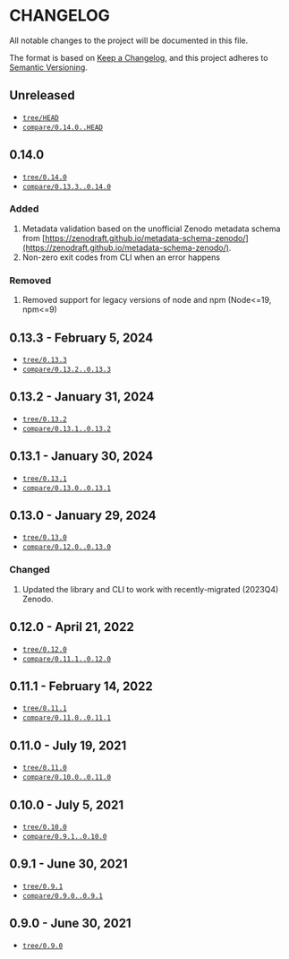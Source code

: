 # CHANGELOG

All notable changes to the project will be documented in this file.

The format is based on [Keep a Changelog](https://keepachangelog.com/en/1.1.0/),
and this project adheres to [Semantic Versioning](https://semver.org/spec/v2.0.0.html).

## Unreleased

- [`tree/HEAD`](https://github.com/zenodraft/zenodraft/tree/HEAD)
- [`compare/0.14.0..HEAD`](https://github.com/zenodraft/zenodraft/compare/0.14.0..HEAD)

## 0.14.0

- [`tree/0.14.0`](https://github.com/zenodraft/zenodraft/tree/0.14.0)
- [`compare/0.13.3..0.14.0`](https://github.com/zenodraft/zenodraft/compare/0.13.3..0.14.0)

### Added

1. Metadata validation based on the unofficial Zenodo metadata schema from [https://zenodraft.github.io/metadata-schema-zenodo/](https://zenodraft.github.io/metadata-schema-zenodo/).
1. Non-zero exit codes from CLI when an error happens

### Removed

1. Removed support for legacy versions of node and npm (Node<=19, npm<=9)

## 0.13.3 - February 5, 2024

- [`tree/0.13.3`](https://github.com/zenodraft/zenodraft/tree/0.13.3)
- [`compare/0.13.2..0.13.3`](https://github.com/zenodraft/zenodraft/compare/0.13.2..0.13.3)

## 0.13.2 - January 31, 2024

- [`tree/0.13.2`](https://github.com/zenodraft/zenodraft/tree/0.13.2)
- [`compare/0.13.1..0.13.2`](https://github.com/zenodraft/zenodraft/compare/0.13.1..0.13.2)

## 0.13.1 - January 30, 2024

- [`tree/0.13.1`](https://github.com/zenodraft/zenodraft/tree/0.13.1)
- [`compare/0.13.0..0.13.1`](https://github.com/zenodraft/zenodraft/compare/0.13.0..0.13.1)

## 0.13.0 - January 29, 2024

- [`tree/0.13.0`](https://github.com/zenodraft/zenodraft/tree/0.13.0)
- [`compare/0.12.0..0.13.0`](https://github.com/zenodraft/zenodraft/compare/0.12.0..0.13.0)

### Changed

1. Updated the library and CLI to work with recently-migrated (2023Q4) Zenodo.

## 0.12.0 - April 21, 2022

- [`tree/0.12.0`](https://github.com/zenodraft/zenodraft/tree/0.12.0)
- [`compare/0.11.1..0.12.0`](https://github.com/zenodraft/zenodraft/compare/0.11.1..0.12.0)

## 0.11.1 - February 14, 2022

- [`tree/0.11.1`](https://github.com/zenodraft/zenodraft/tree/0.11.1)
- [`compare/0.11.0..0.11.1`](https://github.com/zenodraft/zenodraft/compare/0.11.0..0.11.1)

## 0.11.0 - July 19, 2021

- [`tree/0.11.0`](https://github.com/zenodraft/zenodraft/tree/0.11.0)
- [`compare/0.10.0..0.11.0`](https://github.com/zenodraft/zenodraft/compare/0.10.0..0.11.0)

## 0.10.0 - July 5, 2021

- [`tree/0.10.0`](https://github.com/zenodraft/zenodraft/tree/0.10.0)
- [`compare/0.9.1..0.10.0`](https://github.com/zenodraft/zenodraft/compare/0.9.1..0.10.0)

## 0.9.1 - June 30, 2021

- [`tree/0.9.1`](https://github.com/zenodraft/zenodraft/tree/0.9.1)
- [`compare/0.9.0..0.9.1`](https://github.com/zenodraft/zenodraft/compare/0.9.0..0.9.1)

## 0.9.0 - June 30, 2021

- [`tree/0.9.0`](https://github.com/zenodraft/zenodraft/tree/0.9.0)
